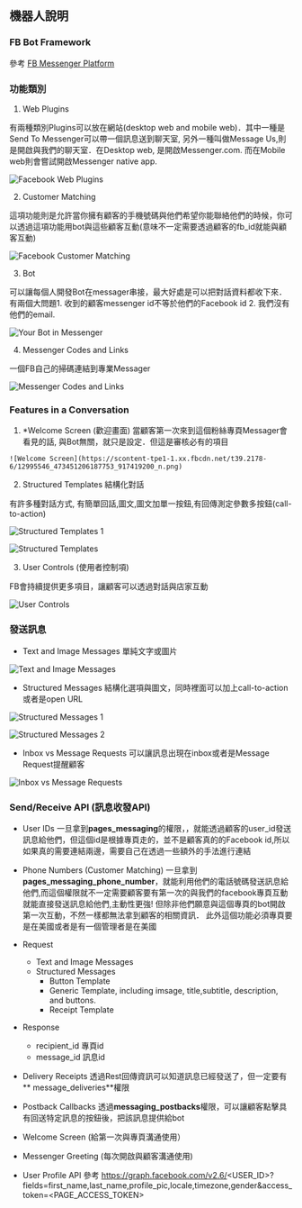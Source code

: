 ## 機器人說明

### FB Bot Framework

參考 [FB Messenger Platform](https://developers.facebook.com/docs/messenger-platform/implementation#send_message)

### 功能類別

1. Web Plugins

有兩種類別Plugins可以放在網站(desktop web and mobile web)．其中一種是Send To Messenger可以帶一個訊息送到聊天室, 另外一種叫做Message Us,則是開啟與我們的聊天室．在Desktop web, 是開啟Messenger.com. 而在Mobile web則會嘗試開啟Messenger native app.

![Facebook Web Plugins ](https://scontent-tpe1-1.xx.fbcdn.net/t39.2178-6/12995596_1049096845170018_1587653123_n.png)

2. Customer Matching

這項功能則是允許當你擁有顧客的手機號碼與他們希望你能聯絡他們的時候，你可以透過這項功能用bot與這些顧客互動(意味不一定需要透過顧客的fb_id就能與顧客互動)

![Facebook Customer Matching](https://scontent-tpe1-1.xx.fbcdn.net/t39.2178-6/12995553_268475126826430_1088661696_n.png)

3. Bot

可以讓每個人開發Bot在messager串接，最大好處是可以把對話資料都收下來．有兩個大問題1. 收到的顧客messenger id不等於他們的Facebook id 2. 我們沒有他們的email.

 ![Your Bot in Messenger](https://scontent-tpe1-1.xx.fbcdn.net/t39.2178-6/12995608_262382634098427_340178745_n.png)
 
 
 4. Messenger Codes and Links
 
 一個FB自己的掃碼連結到專業Messager
 
 
  ![Messenger Codes and Links](https://scontent-tpe1-1.xx.fbcdn.net/v/t1.0-9/12963404_1296845976998228_789563813989987883_n.jpg?oh=9fab596c5feb490807fa5bda9a2990c6&oe=57DCEFE9)
  
  
  ### Features in a Conversation
  
  1. *Welcome Screen (歡迎畫面)
  當顧客第一次來到這個粉絲專頁Messager會看見的話, 與Bot無關，就只是設定．但這是審核必有的項目 
  
    ![Welcome Screen](https://scontent-tpe1-1.xx.fbcdn.net/t39.2178-6/12995546_473451206187753_917419200_n.png)
    
  
  2. Structured Templates 結構化對話
  
  有許多種對話方式, 有簡單回話,圖文,圖文加單一按鈕,有回傳測定參數多按鈕(call-to-action)
  
   ![Structured Templates 1](https://scontent-tpe1-1.xx.fbcdn.net/t39.2178-6/12679454_1026083487461743_881543663_n.png)
 
 ![Structured Templates ](https://scontent-tpe1-1.xx.fbcdn.net/t39.2178-6/12995543_192638781122814_2026367341_n.png)
 
 3. User Controls (使用者控制項)
 
 FB會持續提供更多項目，讓顧客可以透過對話與店家互動
 
  ![User Controls ](https://scontent-tpe1-1.xx.fbcdn.net/t39.2178-6/12057143_198218393902993_755928037_n.png)
  
  
  
  
  
### 發送訊息

- Text and Image Messages
單純文字或圖片
  
![Text and Image Messages ](https://scontent-tpe1-1.xx.fbcdn.net/t39.2178-6/12532937_1707565839531937_1916590448_n.png)

- Structured Messages
結構化選項與圖文，同時裡面可以加上call-to-action或者是open URL
   
![Structured Messages 1](https://scontent-tpe1-1.xx.fbcdn.net/t39.2178-6/12679454_228093174215421_635988637_n.png)

![Structured Messages 2](https://scontent-tpe1-1.xx.fbcdn.net/t39.2178-6/12995563_1711733995711442_1886079481_n.png)
  
- Inbox vs Message Requests
可以讓訊息出現在inbox或者是Message Request提醒顧客
  
![Inbox vs Message Requests](https://scontent-tpe1-1.xx.fbcdn.net/t39.2178-6/12601315_1703870573235346_288847799_n.png)


### Send/Receive API (訊息收發API)

- User IDs
一旦拿到**pages_messaging**的權限，，就能透過顧客的user_id發送訊息給他們，但這個id是根據專頁走的，並不是顧客真的的Facebook id,所以如果真的需要連結兩邊，需要自己在透過一些額外的手法進行連結

- Phone Numbers (Customer Matching)
一旦拿到 **pages_messaging_phone_number**，就能利用他們的電話號碼發送訊息給他們,而這個權限就不一定需要顧客要有第一次的與我們的facebook專頁互動就能直接發送訊息給他們,主動性更強!
但除非他們願意與這個專頁的bot開啟第一次互動，不然一樣都無法拿到顧客的相關資訊．
此外這個功能必須專頁要是在美國或者是有一個管理者是在美國

- Request

    - Text and Image Messages
    - Structured Messages
      - Button Template
      - Generic Template, including imsage, title,subtitle, description, and buttons.
      - Receipt Template

- Response
    
    - recipient_id 專頁id
    - message_id 訊息id
    
- Delivery Receipts
透過Rest回傳資訊可以知道訊息已經發送了，但一定要有** message_deliveries**權限

- Postback Callbacks
透過**messaging_postbacks**權限，可以讓顧客點擊具有回送特定訊息的按鈕後，把該訊息提供給bot

- Welcome Screen (給第一次與專頁溝通使用）
- Messenger Greeting (每次開啟與顧客溝通使用)
- User Profile API
參考
     https://graph.facebook.com/v2.6/<USER_ID>?fields=first_name,last_name,profile_pic,locale,timezone,gender&access_token=<PAGE_ACCESS_TOKEN>